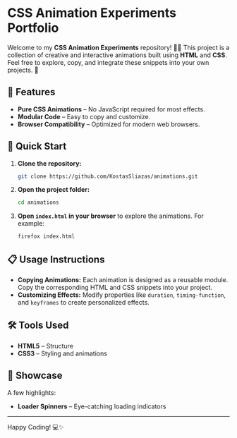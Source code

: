 # CSS Animation Experiments Portfolio

Welcome to my **CSS Animation Experiments** repository! 🎨✨ This project is a collection of creative and interactive animations built using **HTML** and **CSS**. Feel free to explore, copy, and integrate these snippets into your own projects. 🚀

## 🌟 Features
- **Pure CSS Animations** – No JavaScript required for most effects.
- **Modular Code** – Easy to copy and customize.
- **Browser Compatibility** – Optimized for modern web browsers.

## 🚀 Quick Start
1. **Clone the repository:**
   ```bash
   git clone https://github.com/KostasSliazas/animations.git
   ```
2. **Open the project folder:**
   ```bash
   cd animations
   ```
3. **Open `index.html` in your browser** to explore the animations. For example:
   ```bash
   firefox index.html
   ```
## 📋 Usage Instructions
- **Copying Animations:** Each animation is designed as a reusable module. Copy the corresponding HTML and CSS snippets into your project.
- **Customizing Effects:** Modify properties like `duration`, `timing-function`, and `keyframes` to create personalized effects.

## 🛠️ Tools Used
- **HTML5** – Structure
- **CSS3** – Styling and animations

## 🎨 Showcase
A few highlights:
- **Loader Spinners** – Eye-catching loading indicators
---

Happy Coding! 💻✨

